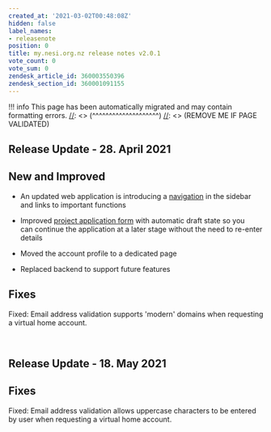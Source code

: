 ```yaml
---
created_at: '2021-03-02T00:48:08Z'
hidden: false
label_names:
- releasenote
position: 0
title: my.nesi.org.nz release notes v2.0.1
vote_count: 0
vote_sum: 0
zendesk_article_id: 360003550396
zendesk_section_id: 360001091155
---
```




[//]: <> (REMOVE ME IF PAGE VALIDATED)
[//]: <> (vvvvvvvvvvvvvvvvvvvv)
!!! info
    This page has been automatically migrated and may contain formatting errors.
[//]: <> (^^^^^^^^^^^^^^^^^^^^)
[//]: <> (REMOVE ME IF PAGE VALIDATED)

<h2 id="ReleaseNotes-ReleaseUpdate-11.July2019">Release Update - 28. April 2021</h2>
<h2 id="ReleaseNotes-NewandImproved">New and Improved</h2>
<ul>
<li>
<p>An updated<span> web application is introducing a <a href="https://support.nesi.org.nz/hc/en-gb/articles/360003592875" target="_blank" rel="noopener">navigation</a> in the sidebar and links to important functions</span></p>
</li>
<li>
<p><span>Improved <a href="https://support.nesi.org.nz/hc/en-gb/articles/360003648716" target="_blank" rel="noopener">project application form</a> with automatic draft state so you can </span>continue the application at a later stage without the need to re-enter details</p>
</li>
<li>
<p><span>Moved the account profile to a dedicated page</span></p>
</li>
<li><span>Replaced backend to support future features</span></li>
</ul>
<h2 id="ReleaseNotes-Fixes"><span>Fixes</span></h2>
<p><span>Fixed: Email address validation supports 'modern' domains when requesting a virtual home account.</span></p>
<p> </p>
<h2 id="ReleaseNotes-ReleaseUpdate-11.July2019">Release Update - 18. May 2021</h2>
<h2 id="ReleaseNotes-Fixes"><span>Fixes</span></h2>
<p><span>Fixed: Email address validation allows uppercase characters to be entered by user when requesting a virtual home account.</span></p>
